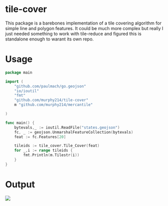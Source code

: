 # tile-cover

This package is a barebones implementation of a tile covering algorithm for simple line and polygon features. It could be much more complex but really I just needed something to work with tile-reduce and figured this is standalone enough to warant its own repo. 

# Usage 
```go
package main

import (
	"github.com/paulmach/go.geojson"
	"io/ioutil"
	"fmt"
	"github.com/murphy214/tile-cover"
	m "github.com/murphy214/mercantile"

)

func main() {
	bytevals,_ := ioutil.ReadFile("states.geojson")
	fc, _ := geojson.UnmarshalFeatureCollection(bytevals)
	feat := fc.Features[20]

	tileids := tile_cover.Tile_Cover(feat)
	for _,i := range tileids {
		fmt.Println(m.Tilestr(i))
	}
}
```

# Output 
![](https://user-images.githubusercontent.com/10904982/35519140-6876e2a0-04e1-11e8-9348-d87eb4614dcd.png)
